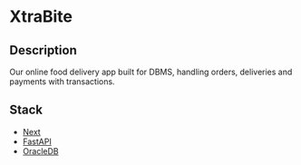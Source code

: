 # XtraBite

## Description
Our online food delivery app built for DBMS, handling orders, deliveries and payments with transactions.

## Stack
 - [Next](https://nextjs.org/)
 - [FastAPI](https://fastapi.tiangolo.com/)
 - [OracleDB](https://www.oracle.com/database/)
